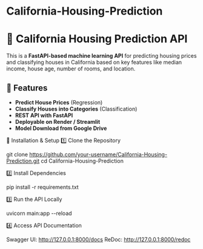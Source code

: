 ﻿# California-Housing-Prediction
# 🏡 California Housing Prediction API

This is a **FastAPI-based machine learning API** for predicting housing prices and classifying houses in California based on key features like median income, house age, number of rooms, and location.

## 🚀 Features
- **Predict House Prices** (Regression)
- **Classify Houses into Categories** (Classification)
- **REST API with FastAPI**
- **Deployable on Render / Streamlit**
- **Model Download from Google Drive**

📌 Installation & Setup
1️⃣ Clone the Repository

git clone https://github.com/your-username/California-Housing-Prediction.git
cd California-Housing-Prediction

2️⃣ Install Dependencies

pip install -r requirements.txt

3️⃣ Run the API Locally

uvicorn main:app --reload

4️⃣ Access API Documentation

   Swagger UI: http://127.0.0.1:8000/docs
   ReDoc: http://127.0.0.1:8000/redoc

